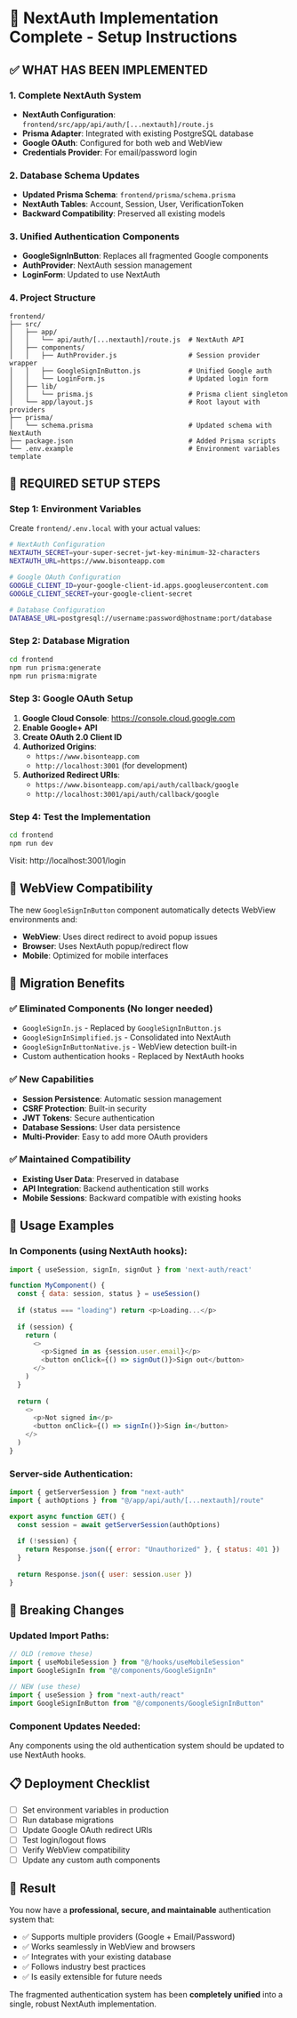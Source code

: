 # 🚀 NextAuth Implementation Complete - Setup Instructions

## ✅ **WHAT HAS BEEN IMPLEMENTED**

### 1. **Complete NextAuth System**
- **NextAuth Configuration**: `frontend/src/app/api/auth/[...nextauth]/route.js`
- **Prisma Adapter**: Integrated with existing PostgreSQL database
- **Google OAuth**: Configured for both web and WebView
- **Credentials Provider**: For email/password login

### 2. **Database Schema Updates**
- **Updated Prisma Schema**: `frontend/prisma/schema.prisma`
- **NextAuth Tables**: Account, Session, User, VerificationToken
- **Backward Compatibility**: Preserved all existing models

### 3. **Unified Authentication Components**
- **GoogleSignInButton**: Replaces all fragmented Google components
- **AuthProvider**: NextAuth session management
- **LoginForm**: Updated to use NextAuth

### 4. **Project Structure**
```
frontend/
├── src/
│   ├── app/
│   │   └── api/auth/[...nextauth]/route.js  # NextAuth API
│   ├── components/
│   │   ├── AuthProvider.js                  # Session provider wrapper
│   │   ├── GoogleSignInButton.js            # Unified Google auth
│   │   └── LoginForm.js                     # Updated login form
│   ├── lib/
│   │   └── prisma.js                        # Prisma client singleton
│   └── app/layout.js                        # Root layout with providers
├── prisma/
│   └── schema.prisma                        # Updated schema with NextAuth
├── package.json                             # Added Prisma scripts
└── .env.example                             # Environment variables template
```

## 🔧 **REQUIRED SETUP STEPS**

### Step 1: Environment Variables
Create `frontend/.env.local` with your actual values:

```bash
# NextAuth Configuration
NEXTAUTH_SECRET=your-super-secret-jwt-key-minimum-32-characters
NEXTAUTH_URL=https://www.bisonteapp.com

# Google OAuth Configuration  
GOOGLE_CLIENT_ID=your-google-client-id.apps.googleusercontent.com
GOOGLE_CLIENT_SECRET=your-google-client-secret

# Database Configuration
DATABASE_URL=postgresql://username:password@hostname:port/database
```

### Step 2: Database Migration
```bash
cd frontend
npm run prisma:generate
npm run prisma:migrate
```

### Step 3: Google OAuth Setup
1. **Google Cloud Console**: https://console.cloud.google.com
2. **Enable Google+ API** 
3. **Create OAuth 2.0 Client ID**
4. **Authorized Origins**: 
   - `https://www.bisonteapp.com`
   - `http://localhost:3001` (for development)
5. **Authorized Redirect URIs**:
   - `https://www.bisonteapp.com/api/auth/callback/google`
   - `http://localhost:3001/api/auth/callback/google`

### Step 4: Test the Implementation
```bash
cd frontend
npm run dev
```

Visit: http://localhost:3001/login

## 📱 **WebView Compatibility**

The new `GoogleSignInButton` component automatically detects WebView environments and:
- **WebView**: Uses direct redirect to avoid popup issues
- **Browser**: Uses NextAuth popup/redirect flow
- **Mobile**: Optimized for mobile interfaces

## 🔄 **Migration Benefits**

### ✅ **Eliminated Components** (No longer needed)
- `GoogleSignIn.js` - Replaced by `GoogleSignInButton.js`
- `GoogleSignInSimplified.js` - Consolidated into NextAuth
- `GoogleSignInButtonNative.js` - WebView detection built-in
- Custom authentication hooks - Replaced by NextAuth hooks

### ✅ **New Capabilities**
- **Session Persistence**: Automatic session management
- **CSRF Protection**: Built-in security
- **JWT Tokens**: Secure authentication
- **Database Sessions**: User data persistence
- **Multi-Provider**: Easy to add more OAuth providers

### ✅ **Maintained Compatibility**
- **Existing User Data**: Preserved in database
- **API Integration**: Backend authentication still works
- **Mobile Sessions**: Backward compatible with existing hooks

## 🎯 **Usage Examples**

### In Components (using NextAuth hooks):
```javascript
import { useSession, signIn, signOut } from 'next-auth/react'

function MyComponent() {
  const { data: session, status } = useSession()
  
  if (status === "loading") return <p>Loading...</p>
  
  if (session) {
    return (
      <>
        <p>Signed in as {session.user.email}</p>
        <button onClick={() => signOut()}>Sign out</button>
      </>
    )
  }
  
  return (
    <>
      <p>Not signed in</p>
      <button onClick={() => signIn()}>Sign in</button>
    </>
  )
}
```

### Server-side Authentication:
```javascript
import { getServerSession } from "next-auth"
import { authOptions } from "@/app/api/auth/[...nextauth]/route"

export async function GET() {
  const session = await getServerSession(authOptions)
  
  if (!session) {
    return Response.json({ error: "Unauthorized" }, { status: 401 })
  }
  
  return Response.json({ user: session.user })
}
```

## 🚨 **Breaking Changes**

### Updated Import Paths:
```javascript
// OLD (remove these)
import { useMobileSession } from "@/hooks/useMobileSession"
import GoogleSignIn from "@/components/GoogleSignIn"

// NEW (use these)
import { useSession } from "next-auth/react"
import GoogleSignInButton from "@/components/GoogleSignInButton"
```

### Component Updates Needed:
Any components using the old authentication system should be updated to use NextAuth hooks.

## 📋 **Deployment Checklist**

- [ ] Set environment variables in production
- [ ] Run database migrations
- [ ] Update Google OAuth redirect URIs
- [ ] Test login/logout flows
- [ ] Verify WebView compatibility
- [ ] Update any custom auth components

## 🎉 **Result**

You now have a **professional, secure, and maintainable** authentication system that:
- ✅ Supports multiple providers (Google + Email/Password)
- ✅ Works seamlessly in WebView and browsers
- ✅ Integrates with your existing database
- ✅ Follows industry best practices
- ✅ Is easily extensible for future needs

The fragmented authentication system has been **completely unified** into a single, robust NextAuth implementation.
